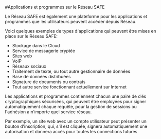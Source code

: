 #Applications et programmes sur le Réseau SAFE

Le Réseau SAFE est également une plateforme pour les applications et programmes que les utilisateurs peuvent accéder depuis Réseau.

Voici quelques exemples de types d'applications qui peuvent être mises en place sur le Réseau SAFE:

* Stockage dans le Cloud
* Service de messagerie cryptée
* Sites web
* VoIP
* Réseaux sociaux
* Traitement de texte, ou tout autre gestionnaire de données
* Base de données distribuées
* Signature de documents ou contrats
* Tout autre service fonctionnant actuellement sur Internet

Les applications et programmes contiennent chacun une paire de clés cryptographiques sécurisées, qui peuvent être employées pour signer automatiquement chaque requête, pour la gestion de sessions ou l'adhésion a n'importe quel service réseau. 

Par exemple, un site web avec un compte utilisateur peut présenter un bouton d'inscription, qui, s'il est cliquée, signera automatiquement une autorisation et donnera accès pour toutes les connections futures.
